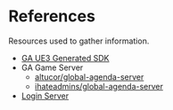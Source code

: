 # References
Resources used to gather information.

- [GA UE3 Generated SDK](https://github.com/ihateadmins/gamods)
- GA Game Server
    - [altucor/global-agenda-server](https://github.com/altucor/global-agenda-server)
    - [ihateadmins/global-agenda-server](https://github.com/ihateadmins/global-agenda-server)
- [Login Server](https://github.com/Griffon26/gaserver)